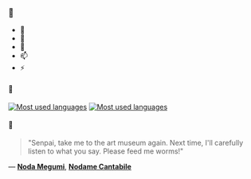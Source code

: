 ### 👋

- 🔭
- 🌱
- 💬
- 📫
- ⚡

#### 🧏

[![Most used languages](https://github-readme-stats-aynah.vercel.app/api/top-langs/?username=aynh&theme=solarized-dark&langs_count=6&layout=compact&hide_title=true)](https://github.com/anuraghazra/github-readme-stats#gh-dark-mode-only)
[![Most used languages](https://github-readme-stats-aynah.vercel.app/api/top-langs/?username=aynh&theme=solarized-light&langs_count=6&layout=compact&hide_title=true)](https://github.com/anuraghazra/github-readme-stats#gh-light-mode-only)

#### 💬

> "Senpai, take me to the art museum again. Next time, I'll carefully listen to what you say. Please feed me worms!"

&mdash; [**Noda Megumi**](https://myanimelist.net/character.php?q=Noda%20Megumi&cat=character), [**Nodame Cantabile**](https://myanimelist.net/search/all?q=Nodame%20Cantabile&cat=all)
